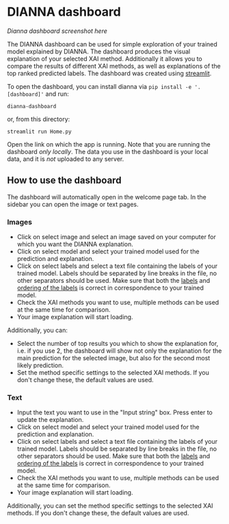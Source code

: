 # DIANNA dashboard

<!-- ![Dianna dashboard screenshot](./dashboard-screenshot.png) -->  
_Dianna dashboard screenshot here_

The DIANNA dashboard can be used for simple exploration of your trained model explained by DIANNA. The dashboard produces the visual explanation of your selected XAI method. Additionally it allows you to compare the results of different XAI methods, as well as explanations of the top ranked predicted labels. The dashboard was created using [streamlit](https://streamlit.io/).

To open the dashboard, you can install dianna via `pip install -e '.[dashboard]'` and run:

```console
dianna-dashboard
```

or, from this directory:

```console
streamlit run Home.py
```

Open the link on which the app is running. Note that you are running the dashboard *only locally*. The data you use in the dashboard is your local data, and it is *not* uploaded to any server.

## How to use the dashboard

The dashboard will automatically open in the welcome page tab. In the sidebar you can open the image or text pages.

### Images

- Click on select image and select an image saved on your computer for which you want the DIANNA explanation.
- Click on select model and select your trained model used for the prediction and explanation.
- Click on select labels and select a text file containing the labels of your trained model. Labels should be separated by line breaks in the file, no other separators should be used. Make sure that both the <ins>labels</ins> and <ins>ordering of the labels</ins> is correct in correspondence to your trained model.
- Check the XAI methods you want to use, multiple methods can be used at the same time for comparison.
- Your image explanation will start loading.

Additionally, you can:
- Select the number of top results you which to show the explanation for, i.e. if you use 2, the dashboard will show not only the explanation for the main prediction for the selected image, but also for the second most likely prediction.
- Set the method specific settings to the selected XAI methods. If you don't change these, the default values are used.

### Text

- Input the text you want to use in the "Input string" box. Press enter to update the explanation.
- Click on select model and select your trained model used for the prediction and explanation.
- Click on select labels and select a text file containing the labels of your trained model. Labels should be separated by line breaks in the file, no other separators should be used. Make sure that both the <ins>labels</ins> and <ins>ordering of the labels</ins> is correct in correspondence to your trained model.
- Check the XAI methods you want to use, multiple methods can be used at the same time for comparison.
- Your image explanation will start loading.

Additionally, you can set the method specific settings to the selected XAI methods. If you don't change these, the default values are used.
